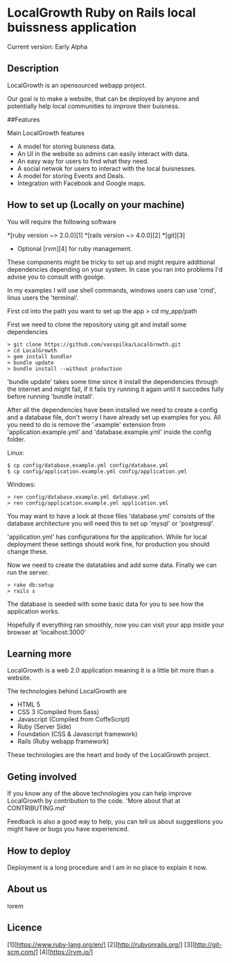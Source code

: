 # LocalGrowth Ruby on Rails local buissness application


Current version: Early Alpha


## Description

LocalGrowth is an opensourced webapp project.

Our goal is to make a website, that can be deployed by anyone and potentially help local communities to improve their buisness.
  



##Features

Main LocalGrowth features 

  * A model for storing buisness data.
  * An UI in the website so admins can easily interact with data.
  * An easy way for users to find what they need.
  * A social netwok for users to interact with the local buisnesses.
  * A model for storing Events and Deals.
  * Integration with Facebook and Google maps.




## How to set up (Locally on your machine)

You will require the following software

*[ruby version ~> 2.0.0][1]
*[rails version ~> 4.0.0][2]
*[git][3]

* Optional [rvm][4] for ruby management.

These components might be tricky to set up and might require additional dependencies depending on your system. In case you ran into problems I'd advise you to consult with goolge.

In my examples I will use shell commands, windows users can use 'cmd', linux users the 'terminal'.

First cd into the path you want to set up the app
    > cd my_app/path

First we need to clone the repository using git and install some dependencies

    > git clone https://github.com/vasspilka/LocalGrowth.git
    > cd LocalGrowth
    > gem install bundler
    > bundle update
    > bundle install --without production

'bundle update' takes some time since it install the dependencies through the internet and might fail, if it fails try running it again until it succedes fully before running 'bundle install'.


After all the dependencies have been installed we need to create a config and a database file,
don't worry I have already set up examples for you. All you need to do is remove the 
'.example' extension from 'application.example.yml' and 'database.example.yml' inside the config folder.

Linux:

    $ cp config/database.example.yml config/database.yml 
    $ cp config/application.example.yml config/application.yml 

Windows:

    > ren config/database.example.yml database.yml
    > ren config/application.example.yml application.yml


You may want to have a look at those files 'database.yml' consists of the database architecture
you will need this to set up 'mysql' or 'postgresql'.

'application.yml' has configurations for the application. While for local deployment these settings should work fine, for production you should change these.

Now we need to create the datatables and add some data. Finally we can run the server.

    > rake db:setup
    > rails s 

The database is seeded with some basic data for you to see how the application works.

Hopefully if everything ran smoothly, now you can visit your app inside your browser at 'localhost:3000'


## Learning more

  
  LocalGrowth is a web 2.0 application meaning it is a little bit more than a website.

  The technologies behind LocalGrowth are

  * HTML 5 
  * CSS 3 (Compiled from Sass)
  * Javascript (Compiled from CoffeScript)
  * Ruby (Server Side)
  * Foundation (CSS & Javascript framework)
  * Rails (Ruby webapp framework)

  These technologies are the heart and body of the LocalGrowth project.


## Geting involved
  
  If you know any of the above technologies you can help improve LocalGrowth
  by contribution to the code.
  'More about that at CONTRIBUTING.md' 


  Feedback is also a good way to help, you can tell us about suggestions you might have or 
  bugs you have experienced.


## How to deploy

  Deployment is a long procedure and I am in no place to explain it now.

## About us

lorem

## Licence




[1][https://www.ruby-lang.org/en/]
[2][http://rubyonrails.org/]
[3][http://git-scm.com/]
[4][https://rvm.io/]